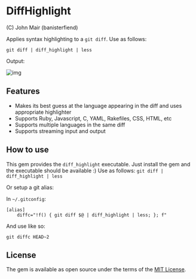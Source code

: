 
# DiffHighlight

(C) John Mair (banisterfiend)

Applies syntax highlighting to a `git diff`. Use as follows:

```
git diff | diff_highlight | less
```

Output:

![img](https://www.dropbox.com/s/5s54kls45rzxvrn/Screenshot%202018-01-22%2019.49.10.png?raw=1)


## Features

* Makes its best guess at the language appearing in the diff and uses appropriate highlighter
* Supports Ruby, Javascript, C, YAML, Rakefiles, CSS, HTML, etc
* Supports multiple languages in the same diff
* Supports streaming input and output

## How to use

This gem provides the `diff_highlight` executable. Just install the gem and the executable should be available :)
Use as follows: `git diff | diff_highlight | less`

Or setup a git alias:

In `~/.gitconfig`:

```
[alias]
    diffc="!f() { git diff $@ | diff_highlight | less; }; f"
```

And use like so:

```
git diffc HEAD~2
```

## License

The gem is available as open source under the terms of the [MIT License](https://opensource.org/licenses/MIT).
